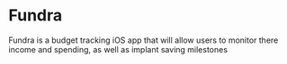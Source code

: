 # Fundra
Fundra is a budget tracking iOS app that will allow users to monitor there income and spending, as well as implant saving milestones 
